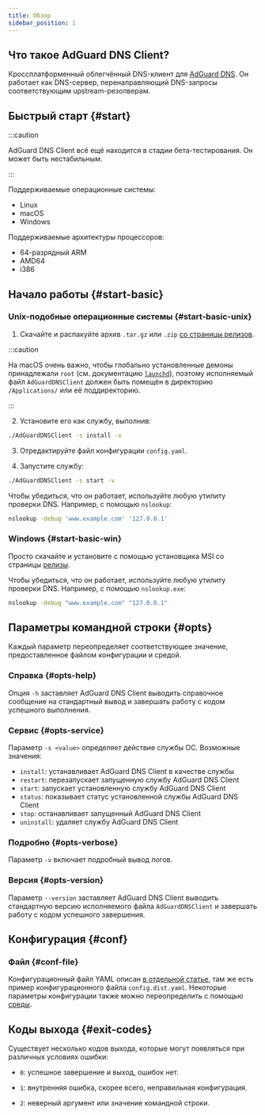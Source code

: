 ```yaml
---
title: Обзор
sidebar_position: 1
---
```


<!-- markdownlint-configure-file {"ul-indent":{"indent":4,"start_indent":2,"start_indented":true}} -->

## Что такое AdGuard DNS Client?

Кроссплатформенный облегчённый DNS-клиент для [AdGuard DNS][agdns]. Он работает как DNS-сервер, перенаправляющий DNS-запросы соответствующим upstream-резолверам.

[agdns]: https://adguard-dns.io

## Быстрый старт {#start}

:::caution

AdGuard DNS Client всё ещё находится в стадии бета-тестирования. Он может быть нестабильным.

:::

Поддерживаемые операционные системы:

- Linux
- macOS
- Windows

Поддерживаемые архитектуры процессоров:

- 64-разрядный ARM
- AMD64
- i386

## Начало работы {#start-basic}

### Unix-подобные операционные системы {#start-basic-unix}

1. Скачайте и распакуйте архив `.tar.gz` или `.zip` [со страницы релизов][releases].

  :::caution

  На macOS очень важно, чтобы глобально установленные демоны принадлежали `root` (см. документацию [`launchd`][launchd-requirements]), поэтому исполняемый файл `AdGuardDNSClient` должен быть помещён в директорию `/Applications/` или её поддиректорию.

  :::

2. Установите его как службу, выполнив:

  ```sh
  ./AdGuardDNSClient -s install -v
  ```

3. Отредактируйте файл конфигурации `config.yaml`.

4. Запустите службу:

  ```sh
  ./AdGuardDNSClient -s start -v
  ```

Чтобы убедиться, что он работает, используйте любую утилиту проверки DNS. Например, с помощью `nslookup`:

```sh
nslookup -debug 'www.example.com' '127.0.0.1'
```

[launchd-requirements]: https://developer.apple.com/library/archive/documentation/MacOSX/Conceptual/BPSystemStartup/Chapters/CreatingLaunchdJobs.html
[releases]: https://github.com/AdguardTeam/AdGuardDNSClient/releases

### Windows {#start-basic-win}

Просто скачайте и установите с помощью установщика MSI со страницы [релизы][releases].

Чтобы убедиться, что он работает, используйте любую утилиту проверки DNS. Например, с помощью `nslookup.exe`:

```sh
nslookup -debug "www.example.com" "127.0.0.1"
```

## Параметры командной строки {#opts}

Каждый параметр переопределяет соответствующее значение, предоставленное файлом конфигурации и средой.

### Справка {#opts-help}

Опция `-h` заставляет AdGuard DNS Client выводить справочное сообщение на стандартный вывод и завершать работу с кодом успешного выполнения.

### Сервис {#opts-service}

Параметр `-s <value>` определяет действие службы ОС. Возможные значения:

- `install`: устанавливает AdGuard DNS Client в качестве службы
- `restart`: перезапускает запущенную службу AdGuard DNS Client
- `start`: запускает установленную службу AdGuard DNS Client
- `status`: показывает статус установленной службы AdGuard DNS Client
- `stop`: останавливает запущенный AdGuard DNS Client
- `uninstall`: удаляет службу AdGuard DNS Client

### Подробно {#opts-verbose}

Параметр `-v` включает подробный вывод логов.

### Версия {#opts-version}

Параметр `--version` заставляет AdGuard DNS Client выводить стандартную версию исполняемого файла `AdGuardDNSClient` и завершать работу с кодом успешного завершения.

## Конфигурация {#conf}

### Файл {#conf-file}

Конфигурационный файл YAML описан [в отдельной статье][conf], там же есть пример конфигурационного файла `config.dist.yaml`.  Некоторые параметры конфигурации также можно переопределить с помощью [среды][env].

[conf]: configuration.md
[env]: environment.md

## Коды выхода {#exit-codes}

Существует несколько кодов выхода, которые могут появляться при различных условиях ошибки:

- `0`: успешное завершение и выход, ошибок нет.

- `1`: внутренняя ошибка, скорее всего, неправильная конфигурация.

- `2`: неверный аргумент или значение командной строки.
